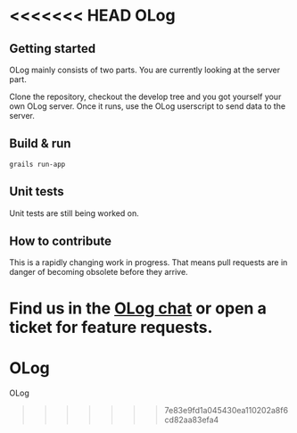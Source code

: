 <<<<<<< HEAD
OLog
====

Getting started
---------------

OLog mainly consists of two parts. You are currently looking at the server part.

Clone the repository, checkout the develop tree and you got yourself your own OLog server.
Once it runs, use the OLog userscript to send data to the server.

Build & run
-----------

    grails run-app

Unit tests
----------

Unit tests are still being worked on.

How to contribute
-----------------

This is a rapidly changing work in progress. That means pull requests are in danger of becoming obsolete before they arrive.

Find us in the [OLog chat](http://chat.stackexchange.com/rooms/30740/olog-ogame-logger-and-personal-assistant) or open a ticket for feature requests.
=======
# OLog
OLog
>>>>>>> 7e83e9fd1a045430ea110202a8f6cd82aa83efa4
